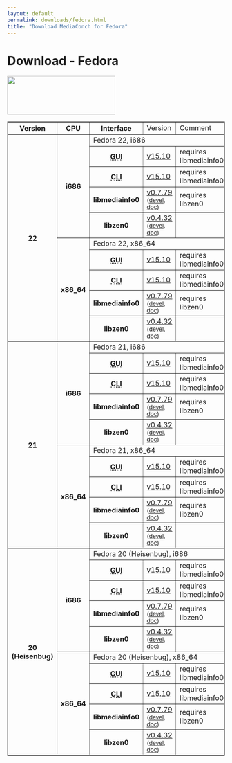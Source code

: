 ```yaml
---
layout: default
permalink: downloads/fedora.html
title: "Download MediaConch for Fedora"
---
```


# Download - Fedora

<img src="/MediaConch/images/Fedora.png" width="250" height="89"><br/>

<table border="1">
<tr class="table-header">
    <th>Version</th>
    <th>CPU</th>
    <th>Interface</th>
    <td>Version</td>
    <td>Comment</td>
</tr>
<tr>
    <th rowspan="10">22</th>
    <th rowspan="5">i686</th>
    <td class="table-OS" colspan="3" id="22.i686">Fedora 22, i686</td>
</tr>
<tr>
    <th><abbr title="Graphical User Interface">GUI</abbr></th>
    <td><a href="https://mediaarea.net/download/binary/mediaconch-gui/15.10/mediaconch-gui-15.10-1.i686.Fedora_22.rpm">v15.10</a></td>
    <td>requires libmediainfo0</td>
</tr>
<tr>
    <th><abbr title="Command Line Interface">CLI</abbr></th>
    <td><a href="https://mediaarea.net/download/binary/mediaconch/15.10/mediaconch-15.10-1.i686.Fedora_22.rpm">v15.10</a></td>
    <td>requires libmediainfo0</td>
</tr>
<tr>
    <th>libmediainfo0</th>
    <td><a href="https://mediaarea.net/download/binary/libmediainfo0/0.7.79/libmediainfo0-0.7.79-1.i686.Fedora_22.rpm">v0.7.79</a><small> (<a href="https://mediaarea.net/download/binary/libmediainfo0/0.7.79/libmediainfo-devel-0.7.79-1.i686.Fedora_22.rpm">devel</a>, <a href="https://mediaarea.net/download/binary/libmediainfo0/0.7.79/libmediainfo-doc-0.7.79-1.i686.Fedora_22.rpm">doc</a>)</small></td>
    <td>requires libzen0</td>
</tr>
<tr>
    <th>libzen0</th>
    <td><a href="https://mediaarea.net/download/binary/libzen0/0.4.32/libzen0-0.4.32-1.i686.Fedora_22.rpm">v0.4.32</a><small> (<a href="https://mediaarea.net/download/binary/libzen0/0.4.32/libzen-devel-0.4.32-1.i686.Fedora_22.rpm">devel</a>, <a href="https://mediaarea.net/download/binary/libzen0/0.4.32/libzen-doc-0.4.32-1.i686.Fedora_22.rpm">doc</a>)</small></td>
    <td>&nbsp;</td>
</tr>
<tr>
    <th rowspan="5">x86_64</th>
    <td class="table-OS" colspan="3" id="22.x86_64">Fedora 22, x86_64</td>
</tr>
<tr>
    <th><abbr title="Graphical User Interface">GUI</abbr></th>
    <td><a href="https://mediaarea.net/download/binary/mediaconch-gui/15.10/mediaconch-gui-15.10-1.x86_64.Fedora_22.rpm">v15.10</a></td>
    <td>requires libmediainfo0</td>
</tr>
<tr>
    <th><abbr title="Command Line Interface">CLI</abbr></th>
    <td><a href="https://mediaarea.net/download/binary/mediaconch/15.10/mediaconch-15.10-1.x86_64.Fedora_22.rpm">v15.10</a></td>
    <td>requires libmediainfo0</td>
</tr>
<tr>
    <th>libmediainfo0</th>
    <td><a href="https://mediaarea.net/download/binary/libmediainfo0/0.7.79/libmediainfo0-0.7.79-1.x86_64.Fedora_22.rpm">v0.7.79</a><small> (<a href="https://mediaarea.net/download/binary/libmediainfo0/0.7.79/libmediainfo-devel-0.7.79-1.x86_64.Fedora_22.rpm">devel</a>, <a href="https://mediaarea.net/download/binary/libmediainfo0/0.7.79/libmediainfo-doc-0.7.79-1.x86_64.Fedora_22.rpm">doc</a>)</small></td>
    <td>requires libzen0</td>
</tr>
<tr>
    <th>libzen0</th>
    <td><a href="https://mediaarea.net/download/binary/libzen0/0.4.32/libzen0-0.4.32-1.x86_64.Fedora_22.rpm">v0.4.32</a><small> (<a href="https://mediaarea.net/download/binary/libzen0/0.4.32/libzen-devel-0.4.32-1.x86_64.Fedora_22.rpm">devel</a>, <a href="https://mediaarea.net/download/binary/libzen0/0.4.32/libzen-doc-0.4.32-1.x86_64.Fedora_22.rpm">doc</a>)</small></td>
    <td>&nbsp;</td>
</tr>
<tr>
    <th rowspan="10">21</th>
    <th rowspan="5">i686</th>
    <td class="table-OS" colspan="3" id="21.i686">Fedora 21, i686</td>
</tr>
<tr>
    <th><abbr title="Graphical User Interface">GUI</abbr></th>
    <td><a href="https://mediaarea.net/download/binary/mediaconch-gui/15.10/mediaconch-gui-15.10-1.i686.Fedora_21.rpm">v15.10</a></td>
    <td>requires libmediainfo0</td>
</tr>
<tr>
    <th><abbr title="Command Line Interface">CLI</abbr></th>
    <td><a href="https://mediaarea.net/download/binary/mediaconch/15.10/mediaconch-15.10-1.i686.Fedora_21.rpm">v15.10</a></td>
    <td>requires libmediainfo0</td>
</tr>
<tr>
    <th>libmediainfo0</th>
    <td><a href="https://mediaarea.net/download/binary/libmediainfo0/0.7.79/libmediainfo0-0.7.79-1.i686.Fedora_21.rpm">v0.7.79</a><small> (<a href="https://mediaarea.net/download/binary/libmediainfo0/0.7.79/libmediainfo-devel-0.7.79-1.i686.Fedora_21.rpm">devel</a>, <a href="https://mediaarea.net/download/binary/libmediainfo0/0.7.79/libmediainfo-doc-0.7.79-1.i686.Fedora_21.rpm">doc</a>)</small></td>
    <td>requires libzen0</td>
</tr>
<tr>
    <th>libzen0</th>
    <td><a href="https://mediaarea.net/download/binary/libzen0/0.4.32/libzen0-0.4.32-1.i686.Fedora_21.rpm">v0.4.32</a><small> (<a href="https://mediaarea.net/download/binary/libzen0/0.4.32/libzen-devel-0.4.32-1.i686.Fedora_21.rpm">devel</a>, <a href="https://mediaarea.net/download/binary/libzen0/0.4.32/libzen-doc-0.4.32-1.i686.Fedora_21.rpm">doc</a>)</small></td>
    <td>&nbsp;</td>
</tr>
<tr>
    <th rowspan="5">x86_64</th>
    <td class="table-OS" colspan="3" id="21.x86_64">Fedora 21, x86_64</td>
</tr>
<tr>
    <th><abbr title="Graphical User Interface">GUI</abbr></th>
    <td><a href="https://mediaarea.net/download/binary/mediaconch-gui/15.10/mediaconch-gui-15.10-1.x86_64.Fedora_21.rpm">v15.10</a></td>
    <td>requires libmediainfo0</td>
</tr>
<tr>
    <th><abbr title="Command Line Interface">CLI</abbr></th>
    <td><a href="https://mediaarea.net/download/binary/mediaconch/15.10/mediaconch-15.10-1.x86_64.Fedora_21.rpm">v15.10</a></td>
    <td>requires libmediainfo0</td>
</tr>
<tr>
    <th>libmediainfo0</th>
    <td><a href="https://mediaarea.net/download/binary/libmediainfo0/0.7.79/libmediainfo0-0.7.79-1.x86_64.Fedora_21.rpm">v0.7.79</a><small> (<a href="https://mediaarea.net/download/binary/libmediainfo0/0.7.79/libmediainfo-devel-0.7.79-1.x86_64.Fedora_21.rpm">devel</a>, <a href="https://mediaarea.net/download/binary/libmediainfo0/0.7.79/libmediainfo-doc-0.7.79-1.x86_64.Fedora_21.rpm">doc</a>)</small></td>
    <td>requires libzen0</td>
</tr>
<tr>
    <th>libzen0</th>
    <td><a href="https://mediaarea.net/download/binary/libzen0/0.4.32/libzen0-0.4.32-1.x86_64.Fedora_21.rpm">v0.4.32</a><small> (<a href="https://mediaarea.net/download/binary/libzen0/0.4.32/libzen-devel-0.4.32-1.x86_64.Fedora_21.rpm">devel</a>, <a href="https://mediaarea.net/download/binary/libzen0/0.4.32/libzen-doc-0.4.32-1.x86_64.Fedora_21.rpm">doc</a>)</small></td>
    <td>&nbsp;</td>
</tr>
<tr>
    <th rowspan="10">20<br/>(Heisenbug)</th>
    <th rowspan="5">i686</th>
    <td class="table-OS" colspan="3" id="11.i686">Fedora 20 (Heisenbug), i686</td>
</tr>
<tr>
    <th><abbr title="Graphical User Interface">GUI</abbr></th>
    <td><a href="https://mediaarea.net/download/binary/mediaconch-gui/15.10/mediaconch-gui-15.10-1.i686.Fedora_20.rpm">v15.10</a></td>
    <td>requires libmediainfo0</td>
</tr>
<tr>
    <th><abbr title="Command Line Interface">CLI</abbr></th>
    <td><a href="https://mediaarea.net/download/binary/mediaconch/15.10/mediaconch-15.10-1.i686.Fedora_20.rpm">v15.10</a></td>
    <td>requires libmediainfo0</td>
</tr>
<tr>
    <th>libmediainfo0</th>
    <td><a href="https://mediaarea.net/download/binary/libmediainfo0/0.7.79/libmediainfo0-0.7.79-1.i686.Fedora_20.rpm">v0.7.79</a><small> (<a href="https://mediaarea.net/download/binary/libmediainfo0/0.7.79/libmediainfo-devel-0.7.79-1.i686.Fedora_20.rpm">devel</a>, <a href="https://mediaarea.net/download/binary/libmediainfo0/0.7.79/libmediainfo-doc-0.7.79-1.i686.Fedora_20.rpm">doc</a>)</small></td>
    <td>requires libzen0</td>
</tr>
<tr>
    <th>libzen0</th>
    <td><a href="https://mediaarea.net/download/binary/libzen0/0.4.32/libzen0-0.4.32-1.i686.Fedora_20.rpm">v0.4.32</a><small> (<a href="https://mediaarea.net/download/binary/libzen0/0.4.32/libzen-devel-0.4.32-1.i686.Fedora_20.rpm">devel</a>, <a href="https://mediaarea.net/download/binary/libzen0/0.4.32/libzen-doc-0.4.32-1.i686.Fedora_20.rpm">doc</a>)</small></td>
    <td>&nbsp;</td>
</tr>
<tr>
    <th rowspan="5">x86_64</th>
    <td class="table-OS" colspan="3" id="11.x86_64">Fedora 20 (Heisenbug), x86_64</td>
</tr>
<tr>
    <th><abbr title="Graphical User Interface">GUI</abbr></th>
    <td><a href="https://mediaarea.net/download/binary/mediaconch-gui/15.10/mediaconch-gui-15.10-1.x86_64.Fedora_20.rpm">v15.10</a></td>
    <td>requires libmediainfo0</td>
</tr>
<tr>
    <th><abbr title="Command Line Interface">CLI</abbr></th>
    <td><a href="https://mediaarea.net/download/binary/mediaconch/15.10/mediaconch-15.10-1.x86_64.Fedora_20.rpm">v15.10</a></td>
    <td>requires libmediainfo0</td>
</tr>
<tr>
    <th>libmediainfo0</th>
    <td><a href="https://mediaarea.net/download/binary/libmediainfo0/0.7.79/libmediainfo0-0.7.79-1.x86_64.Fedora_20.rpm">v0.7.79</a><small> (<a href="https://mediaarea.net/download/binary/libmediainfo0/0.7.79/libmediainfo-devel-0.7.79-1.x86_64.Fedora_20.rpm">devel</a>, <a href="https://mediaarea.net/download/binary/libmediainfo0/0.7.79/libmediainfo-doc-0.7.79-1.x86_64.Fedora_20.rpm">doc</a>)</small></td>
    <td>requires libzen0</td>
</tr>
<tr>
    <th>libzen0</th>
    <td><a href="https://mediaarea.net/download/binary/libzen0/0.4.32/libzen0-0.4.32-1.x86_64.Fedora_20.rpm">v0.4.32</a><small> (<a href="https://mediaarea.net/download/binary/libzen0/0.4.32/libzen-devel-0.4.32-1.x86_64.Fedora_20.rpm">devel</a>, <a href="https://mediaarea.net/download/binary/libzen0/0.4.32/libzen-doc-0.4.32-1.x86_64.Fedora_20.rpm">doc</a>)</small></td>
    <td>&nbsp;</td>
</tr>
</table>
